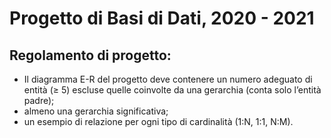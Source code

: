 # Progetto di Basi di Dati, 2020 - 2021

## Regolamento di progetto: 
- Il diagramma E-R del progetto deve contenere un numero adeguato di entità (≥ 5) escluse quelle coinvolte da una gerarchia (conta solo l’entità padre);
- almeno una gerarchia significativa;
- un esempio di relazione per ogni tipo di cardinalità (1:N, 1:1, N:M).
